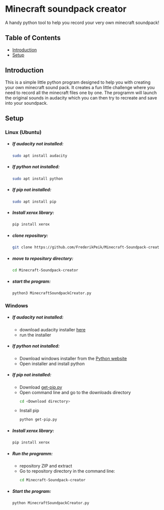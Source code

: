 # Minecraft soundpack creator
A handy python tool to help you record your very own minecraft soundpack!

## Table of Contents
- [Introduction](#Introduction)
- [Setup](#Setup)

## Introduction
This is a simple little python program designed to help you with creating your own minecraft sound pack. It creates a fun little challenge where you need to record all the minecraft files one by one. The programm will launch the original sounds in audacity which you can then try to recreate and save into your soundpack. 

## Setup
### Linux (Ubuntu)
- ##### If audacity not installed:
    ```sh
    sudo apt install audacity
- ##### If python not installed: 
  ```sh
  sudo apt install python
- ##### If pip not installed:
  ```sh
  sudo apt install pip
- ##### Install xerox library: 
  ```sh
  pip install xerox
- ##### clone repository:
  ```sh
  git clone https://github.com/FrederikPeik/Minecraft-Soundpack-creator/blob/main/README.md
- ##### move to repository directory:
  ```sh
  cd Minecraft-Soundpack-creator
- ##### start the program:
  ```sh
  python3 MinecraftSoundpackCreator.py
### Windows
- ##### If audacity not installed:
    - download audacity installer [here](https://www.audacityteam.org/download/)
    - run the installer
- ##### If python not installed: 
    - Download windows installer from the [Python website](https://www.python.org/downloads/release/python-3102/)
    - Open installer and install python
- ##### If pip not installed:
    - Download [get-pip.py](https://bootstrap.pypa.io/get-pip.py)
    - Open command line and go to the downloads directory
        ```sh
        cd <Download directory>
    - Install pip
        ```sh
        python get-pip.py
- ##### Install xerox library:
    ```sh
    pip install xerox
- ##### Run the programm:
    -  repository ZIP and extract 
    - Go to repository directory in the command line:
        ```sh
        cd Minecraft-Soundpack-creator
- ##### Start the program:
    ```sh
    python MinecraftSoundpackCreator.py
